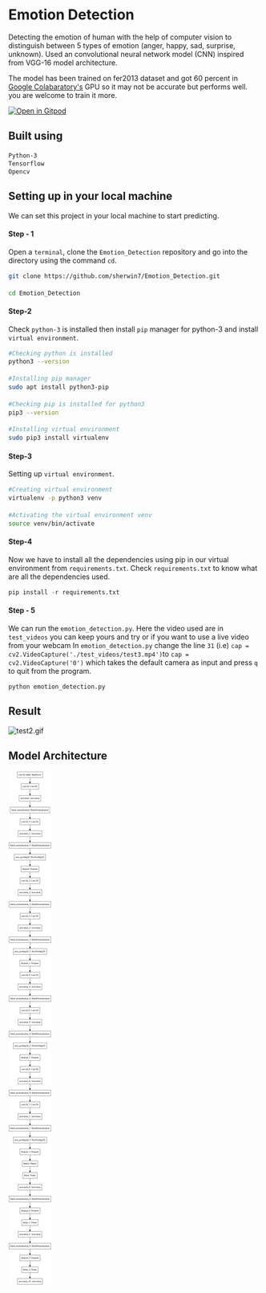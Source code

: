 # Emotion Detection
Detecting the emotion of human with the help of computer vision to distinguish between 5 types of emotion (anger, happy, sad, surprise, unknown).
Used an convolutional neural network model (CNN) inspired from VGG-16 model architecture.

The model has been trained on fer2013 dataset and got 60 percent in [Google Colabaratory's](https://colab.research.google.com/) GPU so it may not
be accurate but performs well. you are welcome to train it more.

[![Open in Gitpod](https://gitpod.io/button/open-in-gitpod.svg)](https://gitpod.io/https://github.com/sherwin7/Emotion_Detection)

## Built using
```
Python-3
Tensorflow
Opencv
```

## Setting up in your local machine
We can set this project in your local machine to start predicting.

#### Step - 1
Open a `terminal`, clone the `Emotion_Detection` repository and go into the directory using the command `cd`.
```bash
git clone https://github.com/sherwin7/Emotion_Detection.git

cd Emotion_Detection
```

#### Step-2
Check `python-3` is installed then install `pip` manager for python-3 and install `virtual environment`.
```bash
#Checking python is installed
python3 --version 

#Installing pip manager
sudo apt install python3-pip

#Checking pip is installed for python3
pip3 --version

#Installing virtual environment
sudo pip3 install virtualenv
```

#### Step-3
Setting up `virtual environment`.
```bash
#Creating virtual environment
virtualenv -p python3 venv

#Activating the virtual environment venv
source venv/bin/activate
```

#### Step-4
Now we have to install all the dependencies using pip in our virtual environment from `requirements.txt`.
Check `requirements.txt` to know what are all the dependencies used.
```python
pip install -r requirements.txt
```

#### Step - 5
We can run the `emotion_detection.py`. Here the video used are in `test_videos` you can keep yours and try or if you want to use a live video from your webcam In `emotion_detection.py` change the line `31` (i.e) `cap = cv2.VideoCapture('./test_videos/test3.mp4')`to `cap = cv2.VideoCapture('0')` which takes the default camera as input and press `q` to quit from the program.
```
python emotion_detection.py
```

## Result
![test2.gif](docs/test2.gif)

## Model Architecture

![Image description](docs/model_plot.png)
